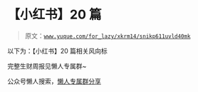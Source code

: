 # 【小红书】20 篇

> 原文：[`www.yuque.com/for_lazy/xkrm14/snikp611uvld40mk`](https://www.yuque.com/for_lazy/xkrm14/snikp611uvld40mk)

以下为：【小红书】20 篇相关风向标

完整生财周报见懒人专属群~

公众号懒人搜索，[懒人专属群分享](https://lazybook.fun/#/blog/group)